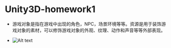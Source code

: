 # Unity3D-homework1
* 游戏对象是指在游戏中出现的角色，NPC，场景环境等等。资源是用于装饰游戏对象的素材，可以修饰游戏对象的外观、纹理、动作和声音等等外部表现。

* ![Alt text](https://github.com/L1997YM/Unity3D-homework1/master/pictures/tetrisL_gameobject.png)

